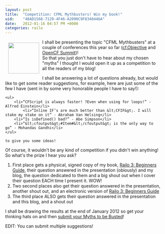 ```yaml
---
layout: post
title:  "Competition: CFML Mythbusters! Win my book!"
uid:	"48AD1568-7129-4F46-A2090C9F8340446A"
date:   2012-01-16 04:57 PM +0000
categories: railo
---
```

<img src="http://www.markdrew.co.uk/blog/enclosures/mythbusters_busted..png" width="100" align="left" vspace="10" hspace="10">
<p>I shall be presenting the topic "CFML Mythbusters" at a couple of conferences this year so far (<a href="http://www.cfobjective.com/" title="cf.Objective() 2012: The Only Enterprise ColdFusion Conference... - cf.Objective()">cf.Objective</a> and <a href="http://opencfsummit.org/" title="Home - OpenCF Summit">OpenCF Summit</a>)! 
<br>	
So that you just don't have to hear about my chosen "myths" I thought I would open it up as a competition to all the readers of my blog! </p>

<p>
	I shall be answering a lot of questions already, but would like to get some reader suggestions, for example, here are just some of the few I have (sent in by some very honorable people I have to say!):
	
	<ul>
		<li>“CFScript is always faster! ?Even when using for loops!” - Alfred Einstein</li>
			<li>“Inline IF’s are much better than &lt;CFIF&gt;. I will stake my stake on it” - Abraham Van Helsing</li>
		<li>“Is isDefined() bad?” - Abe Simpson</li>
		<li>“&lt;cfoutput&gt;#Item#&lt;/cfoutput&gt; is the only way to go” - Mohandas Gandhi</li>
	</ul>
	
	to give you some ideas!
</p>
<p>
	Of course, it wouldn't be any kind of competition if you didn't win anything! So what's the prize I hear you ask?
	<br>
	<ol>
		<li>First place gets a physical, signed copy of my book, <a href="bit.ly/RailoBook">Railo 3: Beginners Guide</a>, their question answered in the presentation (obiously) and my blog, the question dedicated to them and a big shout out when I cover their question EACH time I present it. WOW!</li>
		<li>Two second places also get their question answered in the presentation, another shout out, and an electronic version of <a href="bit.ly/RailoBook">Railo 3: Beginners Guide</a>
		</li>
		<li>The third place ALSO gets their question answered in the presentation and this blog, and a shout out</li>
	</ol>
</p>

<p>
	I shall be drawing the results at the end of January 2012 so get your thinking hats on and then <a href="https://docs.google.com/spreadsheet/viewform?formkey=dDE5ZUpNeVZ1T21GbjFKU0s3MlJoaEE6MQ">submit your Myths to be Busted</a>!
</p>

<p>
EDIT: You can submit multiple suggestions!	
</p>